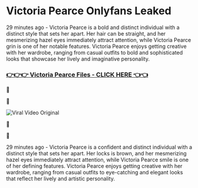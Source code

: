 # Victoria Pearce Onlyfans Leaked

<p>29 minutes ago - Victoria Pearce is a bold and distinct individual with a distinct style that sets her apart. Her hair can be straight, and her mesmerizing hazel eyes immediately attract attention, while Victoria Pearce grin is one of her notable features. Victoria Pearce enjoys getting creative with her wardrobe, ranging from casual outfits to bold and sophisticated looks that showcase her lively and imaginative personality.</p><p>
<h3><a href="https://fansleaks.com-getfree.pro/victoria-pearce" rel="nofollow">👉👉👉 Victoria Pearce Files - CLICK HERE 👈👈</a></h3>
<p>🔻</p>
<p>🔻</p> <p>
<a href="https://fansleaks.com-getfree.pro/victoria-pearce" rel="nofollow"><img src="https://i.imgur.com/0ZbtXZ5.gif" alt="Viral Video Original" style="max-width: 100%; display: inline-block;" data-target="animated-image.originalImage"></a>
<p>🔻</p>
<p>🔻</p> <p>29 minutes ago - Victoria Pearce is a confident and distinct individual with a distinct style that sets her apart. Her locks is brown, and her mesmerizing hazel eyes immediately attract attention, while Victoria Pearce smile is one of her defining features. Victoria Pearce enjoys getting creative with her wardrobe, ranging from casual outfits to eye-catching and elegant looks that reflect her lively and artistic personality.</p>